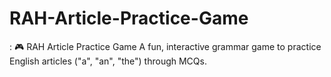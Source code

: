 # RAH-Article-Practice-Game
:  🎮 RAH Article Practice Game A fun, interactive grammar game to practice English articles ("a", "an", "the") through MCQs.
